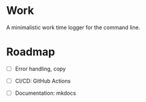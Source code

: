 # Work

A minimalistic work time logger for the command line.

# Roadmap

- [ ] Error handling, copy
- [ ] CI/CD: GitHub Actions
- [ ] Documentation: mkdocs

